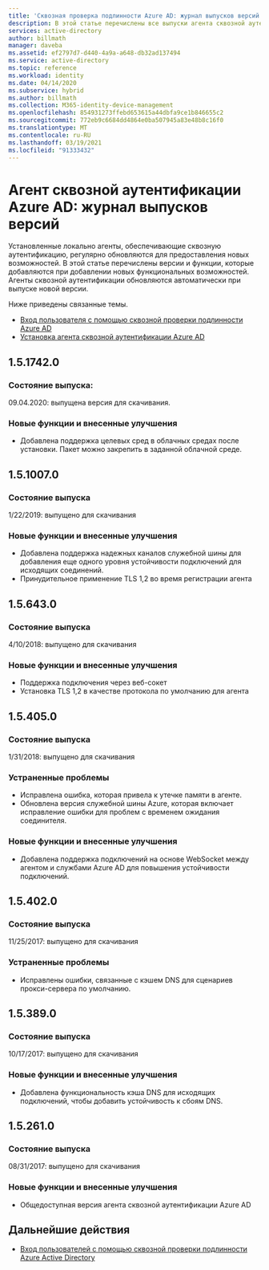 ```yaml
---
title: 'Сквозная проверка подлинности Azure AD: журнал выпусков версий | Документация Майкрософт'
description: В этой статье перечислены все выпуски агента сквозной аутентификации Azure AD.
services: active-directory
author: billmath
manager: daveba
ms.assetid: ef2797d7-d440-4a9a-a648-db32ad137494
ms.service: active-directory
ms.topic: reference
ms.workload: identity
ms.date: 04/14/2020
ms.subservice: hybrid
ms.author: billmath
ms.collection: M365-identity-device-management
ms.openlocfilehash: 854931273ffebd653615a44dbfa9ce1b846655c2
ms.sourcegitcommit: 772eb9c6684dd4864e0ba507945a83e48b8c16f0
ms.translationtype: MT
ms.contentlocale: ru-RU
ms.lasthandoff: 03/19/2021
ms.locfileid: "91333432"
---
```

# <a name="azure-ad-pass-through-authentication-agent-version-release-history"></a>Агент сквозной аутентификации Azure AD: журнал выпусков версий 
 
Установленные локально агенты, обеспечивающие сквозную аутентификацию, регулярно обновляются для предоставления новых возможностей. В этой статье перечислены версии и функции, которые добавляются при добавлении новых функциональных возможностей. Агенты сквозной аутентификации обновляются автоматически при выпуске новой версии. 

Ниже приведены связанные темы. 

- [Вход пользователя с помощью сквозной проверки подлинности Azure AD](how-to-connect-pta.md) 
- [Установка агента сквозной аутентификации Azure AD](how-to-connect-pta-quick-start.md) 

## <a name="1517420"></a>1.5.1742.0
### <a name="release-status"></a>Состояние выпуска: 
09.04.2020: выпущена версия для скачивания.

### <a name="new-features-and-improvements"></a>Новые функции и внесенные улучшения

- Добавлена поддержка целевых сред в облачных средах после установки. Пакет можно закрепить в заданной облачной среде.



## <a name="1510070"></a>1.5.1007.0 
### <a name="release-status"></a>Состояние выпуска 
1/22/2019: выпущено для скачивания  
### <a name="new-features-and-improvements"></a>Новые функции и внесенные улучшения 
- Добавлена поддержка надежных каналов служебной шины для добавления еще одного уровня устойчивости подключений для исходящих соединений. 
- Принудительное применение TLS 1,2 во время регистрации агента 

## <a name="156430"></a>1.5.643.0 
### <a name="release-status"></a>Состояние выпуска 
4/10/2018: выпущено для скачивания  
### <a name="new-features-and-improvements"></a>Новые функции и внесенные улучшения 
- Поддержка подключения через веб-сокет 
- Установка TLS 1,2 в качестве протокола по умолчанию для агента 
 
## <a name="154050"></a>1.5.405.0 
### <a name="release-status"></a>Состояние выпуска 
1/31/2018: выпущено для скачивания  
### <a name="fixed-issues"></a>Устраненные проблемы 
- Исправлена ошибка, которая привела к утечке памяти в агенте. 
- Обновлена версия служебной шины Azure, которая включает исправление ошибки для проблем с временем ожидания соединителя. 
### <a name="new-features-and-improvements"></a>Новые функции и внесенные улучшения 
- Добавлена поддержка подключений на основе WebSocket между агентом и службами Azure AD для повышения устойчивости подключений.

## <a name="154020"></a>1.5.402.0 
### <a name="release-status"></a>Состояние выпуска 
11/25/2017: выпущено для скачивания  
### <a name="fixed-issues"></a>Устраненные проблемы 
- Исправлены ошибки, связанные с кэшем DNS для сценариев прокси-сервера по умолчанию. 
 
## <a name="153890"></a>1.5.389.0 
### <a name="release-status"></a>Состояние выпуска 
10/17/2017: выпущено для скачивания  
### <a name="new-features-and-improvements"></a>Новые функции и внесенные улучшения 
- Добавлена функциональность кэша DNS для исходящих подключений, чтобы добавить устойчивость к сбоям DNS. 
 
## <a name="152610"></a>1.5.261.0 
### <a name="release-status"></a>Состояние выпуска 
08/31/2017: выпущено для скачивания  
### <a name="new-features-and-improvements"></a>Новые функции и внесенные улучшения 
- Общедоступная версия агента сквозной аутентификации Azure AD 

## <a name="next-steps"></a>Дальнейшие действия

- [Вход пользователей с помощью сквозной проверки подлинности Azure Active Directory](how-to-connect-pta.md)

